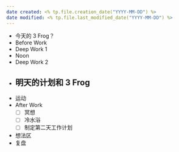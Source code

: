```yaml
---
date created: <% tp.file.creation_date("YYYY-MM-DD") %> 
date modified: <% tp.file.last_modified_date("YYYY-MM-DD") %>
---
```

- 今天的 3 Frog？
- Before Work
- Deep Work 1
- Noon
- Deep Work 2
- 明天的计划和 3 Frog
	- 
- 运动
- After Work
	- [ ] 冥想
	- [ ] 冷水浴
	- [ ] 制定第二天工作计划
- 想法区
- 复盘
